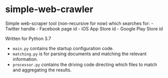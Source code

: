 # simple-web-crawler

Simple web-scraper tool (non-recursive for now) which searches for:
    - Twitter handle
    - Facebook page id
    - iOS App Store id
    - Google Play Store id
        
Written for Python 3.7

- `main.py` contains the startup configuration code.
- `matching.py` is for parsing documents and matching the relevant information.
- `processor.py` contains the driving code directing which files to match and aggregating the results.